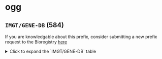 # ogg

## `IMGT/GENE-DB` (584)

If you are knowledgable about this prefix, consider submitting a new prefix
request to the Bioregistry [here](https://github.com/biopragmatics/bioregistry/issues/new?assignees=cthoyt&labels=New%2CPrefix&template=new-prefix.yml&title=%5BResource%5D%3A%20IMGT/GENE-DB)

<details>
<summary>Click to expand the `IMGT/GENE-DB` table</summary>

| curie                       |   usages | nodes                                                           |
|-----------------------------|----------|-----------------------------------------------------------------|
| IMGT/GENE-DB:IGHA1          |        1 | [OGG:3000003493](http://purl.obolibrary.org/obo/OGG_3000003493) |
| IMGT/GENE-DB:IGHE           |        1 | [OGG:3000003497](http://purl.obolibrary.org/obo/OGG_3000003497) |
| IMGT/GENE-DB:IGHG3          |        1 | [OGG:3000003502](http://purl.obolibrary.org/obo/OGG_3000003502) |
| IMGT/GENE-DB:IGHGP          |        1 | [OGG:3000003505](http://purl.obolibrary.org/obo/OGG_3000003505) |
| IMGT/GENE-DB:IGHM           |        1 | [OGG:3000003507](http://purl.obolibrary.org/obo/OGG_3000003507) |
| IMGT/GENE-DB:IGKC           |        1 | [OGG:3000003514](http://purl.obolibrary.org/obo/OGG_3000003514) |
| IMGT/GENE-DB:IGKV3/OR2-268  |        1 | [OGG:3000003523](http://purl.obolibrary.org/obo/OGG_3000003523) |
| IMGT/GENE-DB:IGKV1/OR1-1    |        1 | [OGG:3000003525](http://purl.obolibrary.org/obo/OGG_3000003525) |
| IMGT/GENE-DB:IGKV3/OR22-2   |        1 | [OGG:3000003527](http://purl.obolibrary.org/obo/OGG_3000003527) |
| IMGT/GENE-DB:IGKV2/OR22-3   |        1 | [OGG:3000003529](http://purl.obolibrary.org/obo/OGG_3000003529) |
| IMGT/GENE-DB:IGKV1/OR22-1   |        1 | [OGG:3000003530](http://purl.obolibrary.org/obo/OGG_3000003530) |
| IMGT/GENE-DB:IGKV1/OR-1     |        1 | [OGG:3000003531](http://purl.obolibrary.org/obo/OGG_3000003531) |
| IMGT/GENE-DB:IGKV1/OR-2     |        1 | [OGG:3000003532](http://purl.obolibrary.org/obo/OGG_3000003532) |
| IMGT/GENE-DB:IGKV1/OR-4     |        1 | [OGG:3000003534](http://purl.obolibrary.org/obo/OGG_3000003534) |
| IMGT/GENE-DB:IGLC1          |        1 | [OGG:3000003537](http://purl.obolibrary.org/obo/OGG_3000003537) |
| IMGT/GENE-DB:IGLC2          |        1 | [OGG:3000003538](http://purl.obolibrary.org/obo/OGG_3000003538) |
| IMGT/GENE-DB:IGLC3          |        1 | [OGG:3000003539](http://purl.obolibrary.org/obo/OGG_3000003539) |
| IMGT/GENE-DB:IGLC4          |        1 | [OGG:3000003540](http://purl.obolibrary.org/obo/OGG_3000003540) |
| IMGT/GENE-DB:IGLC5          |        1 | [OGG:3000003541](http://purl.obolibrary.org/obo/OGG_3000003541) |
| IMGT/GENE-DB:IGLC6          |        1 | [OGG:3000003542](http://purl.obolibrary.org/obo/OGG_3000003542) |
| IMGT/GENE-DB:TRAV6          |        1 | [OGG:3000006956](http://purl.obolibrary.org/obo/OGG_3000006956) |
| IMGT/GENE-DB:TRBV29/OR9-2   |        1 | [OGG:3000006958](http://purl.obolibrary.org/obo/OGG_3000006958) |
| IMGT/GENE-DB:TRBV21/OR9-2   |        1 | [OGG:3000006959](http://purl.obolibrary.org/obo/OGG_3000006959) |
| IMGT/GENE-DB:TRBV25/OR9-2   |        1 | [OGG:3000006960](http://purl.obolibrary.org/obo/OGG_3000006960) |
| IMGT/GENE-DB:TRBV24/OR9-2   |        1 | [OGG:3000006961](http://purl.obolibrary.org/obo/OGG_3000006961) |
| IMGT/GENE-DB:TRBV20/OR9-2   |        1 | [OGG:3000006962](http://purl.obolibrary.org/obo/OGG_3000006962) |
| IMGT/GENE-DB:TRGC1          |        1 | [OGG:3000006966](http://purl.obolibrary.org/obo/OGG_3000006966) |
| IMGT/GENE-DB:TRGC2          |        1 | [OGG:3000006967](http://purl.obolibrary.org/obo/OGG_3000006967) |
| IMGT/GENE-DB:TRGJ1          |        1 | [OGG:3000006968](http://purl.obolibrary.org/obo/OGG_3000006968) |
| IMGT/GENE-DB:TRGJ2          |        1 | [OGG:3000006969](http://purl.obolibrary.org/obo/OGG_3000006969) |
| IMGT/GENE-DB:TRGJP          |        1 | [OGG:3000006970](http://purl.obolibrary.org/obo/OGG_3000006970) |
| IMGT/GENE-DB:TRGJP1         |        1 | [OGG:3000006971](http://purl.obolibrary.org/obo/OGG_3000006971) |
| IMGT/GENE-DB:TRGJP2         |        1 | [OGG:3000006972](http://purl.obolibrary.org/obo/OGG_3000006972) |
| IMGT/GENE-DB:TRGV1          |        1 | [OGG:3000006973](http://purl.obolibrary.org/obo/OGG_3000006973) |
| IMGT/GENE-DB:TRGV2          |        1 | [OGG:3000006974](http://purl.obolibrary.org/obo/OGG_3000006974) |
| IMGT/GENE-DB:TRGV3          |        1 | [OGG:3000006976](http://purl.obolibrary.org/obo/OGG_3000006976) |
| IMGT/GENE-DB:TRGV4          |        1 | [OGG:3000006977](http://purl.obolibrary.org/obo/OGG_3000006977) |
| IMGT/GENE-DB:TRGV5          |        1 | [OGG:3000006978](http://purl.obolibrary.org/obo/OGG_3000006978) |
| IMGT/GENE-DB:TRGV5P         |        1 | [OGG:3000006979](http://purl.obolibrary.org/obo/OGG_3000006979) |
| IMGT/GENE-DB:TRGV6          |        1 | [OGG:3000006980](http://purl.obolibrary.org/obo/OGG_3000006980) |
| IMGT/GENE-DB:TRGV7          |        1 | [OGG:3000006981](http://purl.obolibrary.org/obo/OGG_3000006981) |
| IMGT/GENE-DB:TRGV8          |        1 | [OGG:3000006982](http://purl.obolibrary.org/obo/OGG_3000006982) |
| IMGT/GENE-DB:TRGV9          |        1 | [OGG:3000006983](http://purl.obolibrary.org/obo/OGG_3000006983) |
| IMGT/GENE-DB:TRGV10         |        1 | [OGG:3000006984](http://purl.obolibrary.org/obo/OGG_3000006984) |
| IMGT/GENE-DB:TRGV11         |        1 | [OGG:3000006985](http://purl.obolibrary.org/obo/OGG_3000006985) |
| IMGT/GENE-DB:TRGVA          |        1 | [OGG:3000006986](http://purl.obolibrary.org/obo/OGG_3000006986) |
| IMGT/GENE-DB:TRGVB          |        1 | [OGG:3000006987](http://purl.obolibrary.org/obo/OGG_3000006987) |
| IMGT/GENE-DB:VPREB1         |        1 | [OGG:3000007441](http://purl.obolibrary.org/obo/OGG_3000007441) |
| IMGT/GENE-DB:IGKV1-5        |        1 | [OGG:3000028299](http://purl.obolibrary.org/obo/OGG_3000028299) |
| IMGT/GENE-DB:IGHV3/OR16-16  |        1 | [OGG:3000028300](http://purl.obolibrary.org/obo/OGG_3000028300) |
| IMGT/GENE-DB:IGHV3/OR16-15  |        1 | [OGG:3000028301](http://purl.obolibrary.org/obo/OGG_3000028301) |
| IMGT/GENE-DB:IGHV3/OR16-12  |        1 | [OGG:3000028304](http://purl.obolibrary.org/obo/OGG_3000028304) |
| IMGT/GENE-DB:IGHV3/OR16-11  |        1 | [OGG:3000028305](http://purl.obolibrary.org/obo/OGG_3000028305) |
| IMGT/GENE-DB:IGHV3/OR16-10  |        1 | [OGG:3000028306](http://purl.obolibrary.org/obo/OGG_3000028306) |
| IMGT/GENE-DB:IGHV3/OR16-9   |        1 | [OGG:3000028307](http://purl.obolibrary.org/obo/OGG_3000028307) |
| IMGT/GENE-DB:IGHV3/OR16-7   |        1 | [OGG:3000028309](http://purl.obolibrary.org/obo/OGG_3000028309) |
| IMGT/GENE-DB:IGHV1/OR16-4   |        1 | [OGG:3000028312](http://purl.obolibrary.org/obo/OGG_3000028312) |
| IMGT/GENE-DB:IGHV1/OR16-3   |        1 | [OGG:3000028313](http://purl.obolibrary.org/obo/OGG_3000028313) |
| IMGT/GENE-DB:IGHV1/OR16-2   |        1 | [OGG:3000028314](http://purl.obolibrary.org/obo/OGG_3000028314) |
| IMGT/GENE-DB:IGHV1/OR16-1   |        1 | [OGG:3000028315](http://purl.obolibrary.org/obo/OGG_3000028315) |
| IMGT/GENE-DB:IGHV4/OR15-8   |        1 | [OGG:3000028317](http://purl.obolibrary.org/obo/OGG_3000028317) |
| IMGT/GENE-DB:IGHV3/OR15-7   |        1 | [OGG:3000028318](http://purl.obolibrary.org/obo/OGG_3000028318) |
| IMGT/GENE-DB:IGHV1/OR15-6   |        1 | [OGG:3000028320](http://purl.obolibrary.org/obo/OGG_3000028320) |
| IMGT/GENE-DB:IGHD5/OR15-5b  |        1 | [OGG:3000028326](http://purl.obolibrary.org/obo/OGG_3000028326) |
| IMGT/GENE-DB:IGHD5/OR15-5a  |        1 | [OGG:3000028327](http://purl.obolibrary.org/obo/OGG_3000028327) |
| IMGT/GENE-DB:IGHD4/OR15-4b  |        1 | [OGG:3000028328](http://purl.obolibrary.org/obo/OGG_3000028328) |
| IMGT/GENE-DB:IGHD4/OR15-4a  |        1 | [OGG:3000028329](http://purl.obolibrary.org/obo/OGG_3000028329) |
| IMGT/GENE-DB:IGHD3/OR15-3b  |        1 | [OGG:3000028330](http://purl.obolibrary.org/obo/OGG_3000028330) |
| IMGT/GENE-DB:IGHD3/OR15-3a  |        1 | [OGG:3000028331](http://purl.obolibrary.org/obo/OGG_3000028331) |
| IMGT/GENE-DB:IGHD2/OR15-2b  |        1 | [OGG:3000028332](http://purl.obolibrary.org/obo/OGG_3000028332) |
| IMGT/GENE-DB:IGHD2/OR15-2a  |        1 | [OGG:3000028333](http://purl.obolibrary.org/obo/OGG_3000028333) |
| IMGT/GENE-DB:IGHD1/OR15-1b  |        1 | [OGG:3000028334](http://purl.obolibrary.org/obo/OGG_3000028334) |
| IMGT/GENE-DB:IGHD1/OR15-1a  |        1 | [OGG:3000028335](http://purl.obolibrary.org/obo/OGG_3000028335) |
| IMGT/GENE-DB:IGHV(IV)-44-1  |        1 | [OGG:3000028337](http://purl.obolibrary.org/obo/OGG_3000028337) |
| IMGT/GENE-DB:IGHV(III)-82   |        1 | [OGG:3000028338](http://purl.obolibrary.org/obo/OGG_3000028338) |
| IMGT/GENE-DB:IGHV(III)-76-1 |        1 | [OGG:3000028339](http://purl.obolibrary.org/obo/OGG_3000028339) |
| IMGT/GENE-DB:IGHV(III)-67-4 |        1 | [OGG:3000028340](http://purl.obolibrary.org/obo/OGG_3000028340) |
| IMGT/GENE-DB:IGHV(III)-67-3 |        1 | [OGG:3000028341](http://purl.obolibrary.org/obo/OGG_3000028341) |
| IMGT/GENE-DB:IGHV(III)-67-2 |        1 | [OGG:3000028342](http://purl.obolibrary.org/obo/OGG_3000028342) |
| IMGT/GENE-DB:IGHV(III)-51-1 |        1 | [OGG:3000028343](http://purl.obolibrary.org/obo/OGG_3000028343) |
| IMGT/GENE-DB:IGHV(III)-47-1 |        1 | [OGG:3000028344](http://purl.obolibrary.org/obo/OGG_3000028344) |
| IMGT/GENE-DB:IGHV(III)-44   |        1 | [OGG:3000028345](http://purl.obolibrary.org/obo/OGG_3000028345) |
| IMGT/GENE-DB:IGHV(III)-38-1 |        1 | [OGG:3000028346](http://purl.obolibrary.org/obo/OGG_3000028346) |
| IMGT/GENE-DB:IGHV(III)-26-1 |        1 | [OGG:3000028347](http://purl.obolibrary.org/obo/OGG_3000028347) |
| IMGT/GENE-DB:IGHV(III)-25-1 |        1 | [OGG:3000028348](http://purl.obolibrary.org/obo/OGG_3000028348) |
| IMGT/GENE-DB:IGHV(III)-22-2 |        1 | [OGG:3000028349](http://purl.obolibrary.org/obo/OGG_3000028349) |
| IMGT/GENE-DB:IGHV(III)-16-1 |        1 | [OGG:3000028350](http://purl.obolibrary.org/obo/OGG_3000028350) |
| IMGT/GENE-DB:IGHV(III)-13-1 |        1 | [OGG:3000028351](http://purl.obolibrary.org/obo/OGG_3000028351) |
| IMGT/GENE-DB:IGHV(III)-11-1 |        1 | [OGG:3000028352](http://purl.obolibrary.org/obo/OGG_3000028352) |
| IMGT/GENE-DB:IGHV(III)-5-2  |        1 | [OGG:3000028353](http://purl.obolibrary.org/obo/OGG_3000028353) |
| IMGT/GENE-DB:IGHV(III)-5-1  |        1 | [OGG:3000028354](http://purl.obolibrary.org/obo/OGG_3000028354) |
| IMGT/GENE-DB:IGHV(III)-2-1  |        1 | [OGG:3000028355](http://purl.obolibrary.org/obo/OGG_3000028355) |
| IMGT/GENE-DB:IGHV(II)-78-1  |        1 | [OGG:3000028356](http://purl.obolibrary.org/obo/OGG_3000028356) |
| IMGT/GENE-DB:IGHV(II)-74-1  |        1 | [OGG:3000028357](http://purl.obolibrary.org/obo/OGG_3000028357) |
| IMGT/GENE-DB:IGHV(II)-67-1  |        1 | [OGG:3000028358](http://purl.obolibrary.org/obo/OGG_3000028358) |
| IMGT/GENE-DB:IGHV(II)-65-1  |        1 | [OGG:3000028359](http://purl.obolibrary.org/obo/OGG_3000028359) |
| IMGT/GENE-DB:IGHV(II)-62-1  |        1 | [OGG:3000028360](http://purl.obolibrary.org/obo/OGG_3000028360) |
| IMGT/GENE-DB:IGHV(II)-60-1  |        1 | [OGG:3000028361](http://purl.obolibrary.org/obo/OGG_3000028361) |
| IMGT/GENE-DB:IGHV(II)-53-1  |        1 | [OGG:3000028362](http://purl.obolibrary.org/obo/OGG_3000028362) |
| IMGT/GENE-DB:IGHV(II)-51-2  |        1 | [OGG:3000028363](http://purl.obolibrary.org/obo/OGG_3000028363) |
| IMGT/GENE-DB:IGHV(II)-49-1  |        1 | [OGG:3000028364](http://purl.obolibrary.org/obo/OGG_3000028364) |
| IMGT/GENE-DB:IGHV(II)-46-1  |        1 | [OGG:3000028365](http://purl.obolibrary.org/obo/OGG_3000028365) |
| IMGT/GENE-DB:IGHV(II)-44-2  |        1 | [OGG:3000028366](http://purl.obolibrary.org/obo/OGG_3000028366) |
| IMGT/GENE-DB:IGHV(II)-43-1  |        1 | [OGG:3000028367](http://purl.obolibrary.org/obo/OGG_3000028367) |
| IMGT/GENE-DB:IGHV(II)-40-1  |        1 | [OGG:3000028368](http://purl.obolibrary.org/obo/OGG_3000028368) |
| IMGT/GENE-DB:IGHV(II)-33-1  |        1 | [OGG:3000028369](http://purl.obolibrary.org/obo/OGG_3000028369) |
| IMGT/GENE-DB:IGHV(II)-31-1  |        1 | [OGG:3000028370](http://purl.obolibrary.org/obo/OGG_3000028370) |
| IMGT/GENE-DB:IGHV(II)-30-1  |        1 | [OGG:3000028371](http://purl.obolibrary.org/obo/OGG_3000028371) |
| IMGT/GENE-DB:IGHV(II)-28-1  |        1 | [OGG:3000028372](http://purl.obolibrary.org/obo/OGG_3000028372) |
| IMGT/GENE-DB:IGHV(II)-26-2  |        1 | [OGG:3000028373](http://purl.obolibrary.org/obo/OGG_3000028373) |
| IMGT/GENE-DB:IGHV(II)-22-1  |        1 | [OGG:3000028374](http://purl.obolibrary.org/obo/OGG_3000028374) |
| IMGT/GENE-DB:IGHV(II)-20-1  |        1 | [OGG:3000028375](http://purl.obolibrary.org/obo/OGG_3000028375) |
| IMGT/GENE-DB:IGHV(II)-15-1  |        1 | [OGG:3000028376](http://purl.obolibrary.org/obo/OGG_3000028376) |
| IMGT/GENE-DB:IGHV(II)-1-1   |        1 | [OGG:3000028377](http://purl.obolibrary.org/obo/OGG_3000028377) |
| IMGT/GENE-DB:IGHV7-81       |        1 | [OGG:3000028378](http://purl.obolibrary.org/obo/OGG_3000028378) |
| IMGT/GENE-DB:IGHV7-56       |        1 | [OGG:3000028380](http://purl.obolibrary.org/obo/OGG_3000028380) |
| IMGT/GENE-DB:IGHV7-40       |        1 | [OGG:3000028381](http://purl.obolibrary.org/obo/OGG_3000028381) |
| IMGT/GENE-DB:IGHV7-34-1     |        1 | [OGG:3000028382](http://purl.obolibrary.org/obo/OGG_3000028382) |
| IMGT/GENE-DB:IGHV7-27       |        1 | [OGG:3000028383](http://purl.obolibrary.org/obo/OGG_3000028383) |
| IMGT/GENE-DB:IGHV6-1        |        1 | [OGG:3000028385](http://purl.obolibrary.org/obo/OGG_3000028385) |
| IMGT/GENE-DB:IGHV5-a        |        1 | [OGG:3000028386](http://purl.obolibrary.org/obo/OGG_3000028386) |
| IMGT/GENE-DB:IGHV5-78       |        1 | [OGG:3000028387](http://purl.obolibrary.org/obo/OGG_3000028387) |
| IMGT/GENE-DB:IGHV5-51       |        1 | [OGG:3000028388](http://purl.obolibrary.org/obo/OGG_3000028388) |
| IMGT/GENE-DB:IGHV4-b        |        1 | [OGG:3000028389](http://purl.obolibrary.org/obo/OGG_3000028389) |
| IMGT/GENE-DB:IGHV4-80       |        1 | [OGG:3000028390](http://purl.obolibrary.org/obo/OGG_3000028390) |
| IMGT/GENE-DB:IGHV4-61       |        1 | [OGG:3000028391](http://purl.obolibrary.org/obo/OGG_3000028391) |
| IMGT/GENE-DB:IGHV4-59       |        1 | [OGG:3000028392](http://purl.obolibrary.org/obo/OGG_3000028392) |
| IMGT/GENE-DB:IGHV4-55       |        1 | [OGG:3000028393](http://purl.obolibrary.org/obo/OGG_3000028393) |
| IMGT/GENE-DB:IGHV4-39       |        1 | [OGG:3000028394](http://purl.obolibrary.org/obo/OGG_3000028394) |
| IMGT/GENE-DB:IGHV4-34       |        1 | [OGG:3000028395](http://purl.obolibrary.org/obo/OGG_3000028395) |
| IMGT/GENE-DB:IGHV4-31       |        1 | [OGG:3000028396](http://purl.obolibrary.org/obo/OGG_3000028396) |
| IMGT/GENE-DB:IGHV4-30-4     |        1 | [OGG:3000028397](http://purl.obolibrary.org/obo/OGG_3000028397) |
| IMGT/GENE-DB:IGHV4-30-2     |        1 | [OGG:3000028398](http://purl.obolibrary.org/obo/OGG_3000028398) |
| IMGT/GENE-DB:IGHV4-30-1     |        1 | [OGG:3000028399](http://purl.obolibrary.org/obo/OGG_3000028399) |
| IMGT/GENE-DB:IGHV4-28       |        1 | [OGG:3000028400](http://purl.obolibrary.org/obo/OGG_3000028400) |
| IMGT/GENE-DB:IGHV4-4        |        1 | [OGG:3000028401](http://purl.obolibrary.org/obo/OGG_3000028401) |
| IMGT/GENE-DB:IGHV3-h        |        1 | [OGG:3000028402](http://purl.obolibrary.org/obo/OGG_3000028402) |
| IMGT/GENE-DB:IGHV3-d        |        1 | [OGG:3000028404](http://purl.obolibrary.org/obo/OGG_3000028404) |
| IMGT/GENE-DB:IGHV3-79       |        1 | [OGG:3000028405](http://purl.obolibrary.org/obo/OGG_3000028405) |
| IMGT/GENE-DB:IGHV3-76       |        1 | [OGG:3000028406](http://purl.obolibrary.org/obo/OGG_3000028406) |
| IMGT/GENE-DB:IGHV3-75       |        1 | [OGG:3000028407](http://purl.obolibrary.org/obo/OGG_3000028407) |
| IMGT/GENE-DB:IGHV3-74       |        1 | [OGG:3000028408](http://purl.obolibrary.org/obo/OGG_3000028408) |
| IMGT/GENE-DB:IGHV3-73       |        1 | [OGG:3000028409](http://purl.obolibrary.org/obo/OGG_3000028409) |
| IMGT/GENE-DB:IGHV3-72       |        1 | [OGG:3000028410](http://purl.obolibrary.org/obo/OGG_3000028410) |
| IMGT/GENE-DB:IGHV3-71       |        1 | [OGG:3000028411](http://purl.obolibrary.org/obo/OGG_3000028411) |
| IMGT/GENE-DB:IGHV3-66       |        1 | [OGG:3000028412](http://purl.obolibrary.org/obo/OGG_3000028412) |
| IMGT/GENE-DB:IGHV3-65       |        1 | [OGG:3000028413](http://purl.obolibrary.org/obo/OGG_3000028413) |
| IMGT/GENE-DB:IGHV3-64       |        1 | [OGG:3000028414](http://purl.obolibrary.org/obo/OGG_3000028414) |
| IMGT/GENE-DB:IGHV3-63       |        1 | [OGG:3000028415](http://purl.obolibrary.org/obo/OGG_3000028415) |
| IMGT/GENE-DB:IGHV3-62       |        1 | [OGG:3000028416](http://purl.obolibrary.org/obo/OGG_3000028416) |
| IMGT/GENE-DB:IGHV3-60       |        1 | [OGG:3000028417](http://purl.obolibrary.org/obo/OGG_3000028417) |
| IMGT/GENE-DB:IGHV3-57       |        1 | [OGG:3000028418](http://purl.obolibrary.org/obo/OGG_3000028418) |
| IMGT/GENE-DB:IGHV3-54       |        1 | [OGG:3000028419](http://purl.obolibrary.org/obo/OGG_3000028419) |
| IMGT/GENE-DB:IGHV3-53       |        1 | [OGG:3000028420](http://purl.obolibrary.org/obo/OGG_3000028420) |
| IMGT/GENE-DB:IGHV3-52       |        1 | [OGG:3000028421](http://purl.obolibrary.org/obo/OGG_3000028421) |
| IMGT/GENE-DB:IGHV3-50       |        1 | [OGG:3000028422](http://purl.obolibrary.org/obo/OGG_3000028422) |
| IMGT/GENE-DB:IGHV3-49       |        1 | [OGG:3000028423](http://purl.obolibrary.org/obo/OGG_3000028423) |
| IMGT/GENE-DB:IGHV3-48       |        1 | [OGG:3000028424](http://purl.obolibrary.org/obo/OGG_3000028424) |
| IMGT/GENE-DB:IGHV3-47       |        1 | [OGG:3000028425](http://purl.obolibrary.org/obo/OGG_3000028425) |
| IMGT/GENE-DB:IGHV3-43       |        1 | [OGG:3000028426](http://purl.obolibrary.org/obo/OGG_3000028426) |
| IMGT/GENE-DB:IGHV3-42       |        1 | [OGG:3000028427](http://purl.obolibrary.org/obo/OGG_3000028427) |
| IMGT/GENE-DB:IGHV3-41       |        1 | [OGG:3000028428](http://purl.obolibrary.org/obo/OGG_3000028428) |
| IMGT/GENE-DB:IGHV3-38       |        1 | [OGG:3000028429](http://purl.obolibrary.org/obo/OGG_3000028429) |
| IMGT/GENE-DB:IGHV3-37       |        1 | [OGG:3000028430](http://purl.obolibrary.org/obo/OGG_3000028430) |
| IMGT/GENE-DB:IGHV3-36       |        1 | [OGG:3000028431](http://purl.obolibrary.org/obo/OGG_3000028431) |
| IMGT/GENE-DB:IGHV3-35       |        1 | [OGG:3000028432](http://purl.obolibrary.org/obo/OGG_3000028432) |
| IMGT/GENE-DB:IGHV3-33-2     |        1 | [OGG:3000028433](http://purl.obolibrary.org/obo/OGG_3000028433) |
| IMGT/GENE-DB:IGHV3-33       |        1 | [OGG:3000028434](http://purl.obolibrary.org/obo/OGG_3000028434) |
| IMGT/GENE-DB:IGHV3-32       |        1 | [OGG:3000028435](http://purl.obolibrary.org/obo/OGG_3000028435) |
| IMGT/GENE-DB:IGHV3-30-2     |        1 | [OGG:3000028438](http://purl.obolibrary.org/obo/OGG_3000028438) |
| IMGT/GENE-DB:IGHV3-30       |        1 | [OGG:3000028439](http://purl.obolibrary.org/obo/OGG_3000028439) |
| IMGT/GENE-DB:IGHV3-29       |        1 | [OGG:3000028440](http://purl.obolibrary.org/obo/OGG_3000028440) |
| IMGT/GENE-DB:IGHV3-25       |        1 | [OGG:3000028441](http://purl.obolibrary.org/obo/OGG_3000028441) |
| IMGT/GENE-DB:IGHV3-23       |        1 | [OGG:3000028442](http://purl.obolibrary.org/obo/OGG_3000028442) |
| IMGT/GENE-DB:IGHV3-22       |        1 | [OGG:3000028443](http://purl.obolibrary.org/obo/OGG_3000028443) |
| IMGT/GENE-DB:IGHV3-21       |        1 | [OGG:3000028444](http://purl.obolibrary.org/obo/OGG_3000028444) |
| IMGT/GENE-DB:IGHV3-20       |        1 | [OGG:3000028445](http://purl.obolibrary.org/obo/OGG_3000028445) |
| IMGT/GENE-DB:IGHV3-19       |        1 | [OGG:3000028446](http://purl.obolibrary.org/obo/OGG_3000028446) |
| IMGT/GENE-DB:IGHV3-16       |        1 | [OGG:3000028447](http://purl.obolibrary.org/obo/OGG_3000028447) |
| IMGT/GENE-DB:IGHV3-15       |        1 | [OGG:3000028448](http://purl.obolibrary.org/obo/OGG_3000028448) |
| IMGT/GENE-DB:IGHV3-13       |        1 | [OGG:3000028449](http://purl.obolibrary.org/obo/OGG_3000028449) |
| IMGT/GENE-DB:IGHV3-11       |        1 | [OGG:3000028450](http://purl.obolibrary.org/obo/OGG_3000028450) |
| IMGT/GENE-DB:IGHV3-9        |        1 | [OGG:3000028451](http://purl.obolibrary.org/obo/OGG_3000028451) |
| IMGT/GENE-DB:IGHV3-7        |        1 | [OGG:3000028452](http://purl.obolibrary.org/obo/OGG_3000028452) |
| IMGT/GENE-DB:IGHV3-6        |        1 | [OGG:3000028453](http://purl.obolibrary.org/obo/OGG_3000028453) |
| IMGT/GENE-DB:IGHV2-70       |        1 | [OGG:3000028454](http://purl.obolibrary.org/obo/OGG_3000028454) |
| IMGT/GENE-DB:IGHV2-26       |        1 | [OGG:3000028455](http://purl.obolibrary.org/obo/OGG_3000028455) |
| IMGT/GENE-DB:IGHV2-10       |        1 | [OGG:3000028456](http://purl.obolibrary.org/obo/OGG_3000028456) |
| IMGT/GENE-DB:IGHV2-5        |        1 | [OGG:3000028457](http://purl.obolibrary.org/obo/OGG_3000028457) |
| IMGT/GENE-DB:IGHV1-f        |        1 | [OGG:3000028458](http://purl.obolibrary.org/obo/OGG_3000028458) |
| IMGT/GENE-DB:IGHV1-c        |        1 | [OGG:3000028460](http://purl.obolibrary.org/obo/OGG_3000028460) |
| IMGT/GENE-DB:IGHV1-69       |        1 | [OGG:3000028461](http://purl.obolibrary.org/obo/OGG_3000028461) |
| IMGT/GENE-DB:IGHV1-68       |        1 | [OGG:3000028462](http://purl.obolibrary.org/obo/OGG_3000028462) |
| IMGT/GENE-DB:IGHV1-67       |        1 | [OGG:3000028463](http://purl.obolibrary.org/obo/OGG_3000028463) |
| IMGT/GENE-DB:IGHV1-58       |        1 | [OGG:3000028464](http://purl.obolibrary.org/obo/OGG_3000028464) |
| IMGT/GENE-DB:IGHV1-46       |        1 | [OGG:3000028465](http://purl.obolibrary.org/obo/OGG_3000028465) |
| IMGT/GENE-DB:IGHV1-45       |        1 | [OGG:3000028466](http://purl.obolibrary.org/obo/OGG_3000028466) |
| IMGT/GENE-DB:IGHV1-24       |        1 | [OGG:3000028467](http://purl.obolibrary.org/obo/OGG_3000028467) |
| IMGT/GENE-DB:IGHV1-18       |        1 | [OGG:3000028468](http://purl.obolibrary.org/obo/OGG_3000028468) |
| IMGT/GENE-DB:IGHV1-17       |        1 | [OGG:3000028469](http://purl.obolibrary.org/obo/OGG_3000028469) |
| IMGT/GENE-DB:IGHV1-14       |        1 | [OGG:3000028470](http://purl.obolibrary.org/obo/OGG_3000028470) |
| IMGT/GENE-DB:IGHV1-12       |        1 | [OGG:3000028471](http://purl.obolibrary.org/obo/OGG_3000028471) |
| IMGT/GENE-DB:IGHV1-8        |        1 | [OGG:3000028472](http://purl.obolibrary.org/obo/OGG_3000028472) |
| IMGT/GENE-DB:IGHV1-3        |        1 | [OGG:3000028473](http://purl.obolibrary.org/obo/OGG_3000028473) |
| IMGT/GENE-DB:IGHV1-2        |        1 | [OGG:3000028474](http://purl.obolibrary.org/obo/OGG_3000028474) |
| IMGT/GENE-DB:IGHJ6          |        1 | [OGG:3000028475](http://purl.obolibrary.org/obo/OGG_3000028475) |
| IMGT/GENE-DB:IGHJ5          |        1 | [OGG:3000028476](http://purl.obolibrary.org/obo/OGG_3000028476) |
| IMGT/GENE-DB:IGHJ4          |        1 | [OGG:3000028477](http://purl.obolibrary.org/obo/OGG_3000028477) |
| IMGT/GENE-DB:IGHJ3P         |        1 | [OGG:3000028478](http://purl.obolibrary.org/obo/OGG_3000028478) |
| IMGT/GENE-DB:IGHJ3          |        1 | [OGG:3000028479](http://purl.obolibrary.org/obo/OGG_3000028479) |
| IMGT/GENE-DB:IGHJ2P         |        1 | [OGG:3000028480](http://purl.obolibrary.org/obo/OGG_3000028480) |
| IMGT/GENE-DB:IGHJ2          |        1 | [OGG:3000028481](http://purl.obolibrary.org/obo/OGG_3000028481) |
| IMGT/GENE-DB:IGHJ1P         |        1 | [OGG:3000028482](http://purl.obolibrary.org/obo/OGG_3000028482) |
| IMGT/GENE-DB:IGHJ1          |        1 | [OGG:3000028483](http://purl.obolibrary.org/obo/OGG_3000028483) |
| IMGT/GENE-DB:IGHD7-27       |        1 | [OGG:3000028484](http://purl.obolibrary.org/obo/OGG_3000028484) |
| IMGT/GENE-DB:IGHD6-25       |        1 | [OGG:3000028485](http://purl.obolibrary.org/obo/OGG_3000028485) |
| IMGT/GENE-DB:IGHD6-19       |        1 | [OGG:3000028486](http://purl.obolibrary.org/obo/OGG_3000028486) |
| IMGT/GENE-DB:IGHD6-13       |        1 | [OGG:3000028487](http://purl.obolibrary.org/obo/OGG_3000028487) |
| IMGT/GENE-DB:IGHD6-6        |        1 | [OGG:3000028488](http://purl.obolibrary.org/obo/OGG_3000028488) |
| IMGT/GENE-DB:IGHD5-24       |        1 | [OGG:3000028489](http://purl.obolibrary.org/obo/OGG_3000028489) |
| IMGT/GENE-DB:IGHD5-18       |        1 | [OGG:3000028490](http://purl.obolibrary.org/obo/OGG_3000028490) |
| IMGT/GENE-DB:IGHD5-12       |        1 | [OGG:3000028491](http://purl.obolibrary.org/obo/OGG_3000028491) |
| IMGT/GENE-DB:IGHD5-5        |        1 | [OGG:3000028492](http://purl.obolibrary.org/obo/OGG_3000028492) |
| IMGT/GENE-DB:IGHD4-23       |        1 | [OGG:3000028493](http://purl.obolibrary.org/obo/OGG_3000028493) |
| IMGT/GENE-DB:IGHD4-17       |        1 | [OGG:3000028494](http://purl.obolibrary.org/obo/OGG_3000028494) |
| IMGT/GENE-DB:IGHD4-11       |        1 | [OGG:3000028495](http://purl.obolibrary.org/obo/OGG_3000028495) |
| IMGT/GENE-DB:IGHD4-4        |        1 | [OGG:3000028496](http://purl.obolibrary.org/obo/OGG_3000028496) |
| IMGT/GENE-DB:IGHD3-22       |        1 | [OGG:3000028497](http://purl.obolibrary.org/obo/OGG_3000028497) |
| IMGT/GENE-DB:IGHD3-16       |        1 | [OGG:3000028498](http://purl.obolibrary.org/obo/OGG_3000028498) |
| IMGT/GENE-DB:IGHD3-10       |        1 | [OGG:3000028499](http://purl.obolibrary.org/obo/OGG_3000028499) |
| IMGT/GENE-DB:IGHD3-9        |        1 | [OGG:3000028500](http://purl.obolibrary.org/obo/OGG_3000028500) |
| IMGT/GENE-DB:IGHD3-3        |        1 | [OGG:3000028501](http://purl.obolibrary.org/obo/OGG_3000028501) |
| IMGT/GENE-DB:IGHD2-21       |        1 | [OGG:3000028502](http://purl.obolibrary.org/obo/OGG_3000028502) |
| IMGT/GENE-DB:IGHD2-15       |        1 | [OGG:3000028503](http://purl.obolibrary.org/obo/OGG_3000028503) |
| IMGT/GENE-DB:IGHD2-8        |        1 | [OGG:3000028504](http://purl.obolibrary.org/obo/OGG_3000028504) |
| IMGT/GENE-DB:IGHD2-2        |        1 | [OGG:3000028505](http://purl.obolibrary.org/obo/OGG_3000028505) |
| IMGT/GENE-DB:IGHD1-26       |        1 | [OGG:3000028506](http://purl.obolibrary.org/obo/OGG_3000028506) |
| IMGT/GENE-DB:IGHD1-20       |        1 | [OGG:3000028507](http://purl.obolibrary.org/obo/OGG_3000028507) |
| IMGT/GENE-DB:IGHD1-14       |        1 | [OGG:3000028508](http://purl.obolibrary.org/obo/OGG_3000028508) |
| IMGT/GENE-DB:IGHD1-7        |        1 | [OGG:3000028509](http://purl.obolibrary.org/obo/OGG_3000028509) |
| IMGT/GENE-DB:IGHD1-1        |        1 | [OGG:3000028510](http://purl.obolibrary.org/obo/OGG_3000028510) |
| IMGT/GENE-DB:TRDV3          |        1 | [OGG:3000028516](http://purl.obolibrary.org/obo/OGG_3000028516) |
| IMGT/GENE-DB:TRDV2          |        1 | [OGG:3000028517](http://purl.obolibrary.org/obo/OGG_3000028517) |
| IMGT/GENE-DB:TRDV1          |        1 | [OGG:3000028518](http://purl.obolibrary.org/obo/OGG_3000028518) |
| IMGT/GENE-DB:TRDJ1          |        1 | [OGG:3000028522](http://purl.obolibrary.org/obo/OGG_3000028522) |
| IMGT/GENE-DB:TRDD3          |        1 | [OGG:3000028523](http://purl.obolibrary.org/obo/OGG_3000028523) |
| IMGT/GENE-DB:TRDC           |        1 | [OGG:3000028526](http://purl.obolibrary.org/obo/OGG_3000028526) |
| IMGT/GENE-DB:TRBV23/OR9-2   |        1 | [OGG:3000028552](http://purl.obolibrary.org/obo/OGG_3000028552) |
| IMGT/GENE-DB:TRBVB          |        1 | [OGG:3000028555](http://purl.obolibrary.org/obo/OGG_3000028555) |
| IMGT/GENE-DB:TRBVA          |        1 | [OGG:3000028556](http://purl.obolibrary.org/obo/OGG_3000028556) |
| IMGT/GENE-DB:TRBV30         |        1 | [OGG:3000028557](http://purl.obolibrary.org/obo/OGG_3000028557) |
| IMGT/GENE-DB:TRBV29-1       |        1 | [OGG:3000028558](http://purl.obolibrary.org/obo/OGG_3000028558) |
| IMGT/GENE-DB:TRBV28         |        1 | [OGG:3000028559](http://purl.obolibrary.org/obo/OGG_3000028559) |
| IMGT/GENE-DB:TRBV27         |        1 | [OGG:3000028560](http://purl.obolibrary.org/obo/OGG_3000028560) |
| IMGT/GENE-DB:TRBV26         |        1 | [OGG:3000028561](http://purl.obolibrary.org/obo/OGG_3000028561) |
| IMGT/GENE-DB:TRBV25-1       |        1 | [OGG:3000028562](http://purl.obolibrary.org/obo/OGG_3000028562) |
| IMGT/GENE-DB:TRBV24-1       |        1 | [OGG:3000028563](http://purl.obolibrary.org/obo/OGG_3000028563) |
| IMGT/GENE-DB:TRBV23-1       |        1 | [OGG:3000028564](http://purl.obolibrary.org/obo/OGG_3000028564) |
| IMGT/GENE-DB:TRBV22-1       |        1 | [OGG:3000028565](http://purl.obolibrary.org/obo/OGG_3000028565) |
| IMGT/GENE-DB:TRBV21-1       |        1 | [OGG:3000028566](http://purl.obolibrary.org/obo/OGG_3000028566) |
| IMGT/GENE-DB:TRBV20-1       |        1 | [OGG:3000028567](http://purl.obolibrary.org/obo/OGG_3000028567) |
| IMGT/GENE-DB:TRBV19         |        1 | [OGG:3000028568](http://purl.obolibrary.org/obo/OGG_3000028568) |
| IMGT/GENE-DB:TRBV18         |        1 | [OGG:3000028569](http://purl.obolibrary.org/obo/OGG_3000028569) |
| IMGT/GENE-DB:TRBV17         |        1 | [OGG:3000028570](http://purl.obolibrary.org/obo/OGG_3000028570) |
| IMGT/GENE-DB:TRBV16         |        1 | [OGG:3000028571](http://purl.obolibrary.org/obo/OGG_3000028571) |
| IMGT/GENE-DB:TRBV15         |        1 | [OGG:3000028572](http://purl.obolibrary.org/obo/OGG_3000028572) |
| IMGT/GENE-DB:TRBV14         |        1 | [OGG:3000028573](http://purl.obolibrary.org/obo/OGG_3000028573) |
| IMGT/GENE-DB:TRBV13         |        1 | [OGG:3000028574](http://purl.obolibrary.org/obo/OGG_3000028574) |
| IMGT/GENE-DB:TRBV12-5       |        1 | [OGG:3000028575](http://purl.obolibrary.org/obo/OGG_3000028575) |
| IMGT/GENE-DB:TRBV12-4       |        1 | [OGG:3000028576](http://purl.obolibrary.org/obo/OGG_3000028576) |
| IMGT/GENE-DB:TRBV12-3       |        1 | [OGG:3000028577](http://purl.obolibrary.org/obo/OGG_3000028577) |
| IMGT/GENE-DB:TRBV12-2       |        1 | [OGG:3000028578](http://purl.obolibrary.org/obo/OGG_3000028578) |
| IMGT/GENE-DB:TRBV12-1       |        1 | [OGG:3000028579](http://purl.obolibrary.org/obo/OGG_3000028579) |
| IMGT/GENE-DB:TRBV11-3       |        1 | [OGG:3000028580](http://purl.obolibrary.org/obo/OGG_3000028580) |
| IMGT/GENE-DB:TRBV11-2       |        1 | [OGG:3000028581](http://purl.obolibrary.org/obo/OGG_3000028581) |
| IMGT/GENE-DB:TRBV11-1       |        1 | [OGG:3000028582](http://purl.obolibrary.org/obo/OGG_3000028582) |
| IMGT/GENE-DB:TRBV10-3       |        1 | [OGG:3000028583](http://purl.obolibrary.org/obo/OGG_3000028583) |
| IMGT/GENE-DB:TRBV10-2       |        1 | [OGG:3000028584](http://purl.obolibrary.org/obo/OGG_3000028584) |
| IMGT/GENE-DB:TRBV10-1       |        1 | [OGG:3000028585](http://purl.obolibrary.org/obo/OGG_3000028585) |
| IMGT/GENE-DB:TRBV9          |        1 | [OGG:3000028586](http://purl.obolibrary.org/obo/OGG_3000028586) |
| IMGT/GENE-DB:TRBV8-2        |        1 | [OGG:3000028587](http://purl.obolibrary.org/obo/OGG_3000028587) |
| IMGT/GENE-DB:TRBV8-1        |        1 | [OGG:3000028588](http://purl.obolibrary.org/obo/OGG_3000028588) |
| IMGT/GENE-DB:TRBV7-9        |        1 | [OGG:3000028589](http://purl.obolibrary.org/obo/OGG_3000028589) |
| IMGT/GENE-DB:TRBV7-8        |        1 | [OGG:3000028590](http://purl.obolibrary.org/obo/OGG_3000028590) |
| IMGT/GENE-DB:TRBV7-7        |        1 | [OGG:3000028591](http://purl.obolibrary.org/obo/OGG_3000028591) |
| IMGT/GENE-DB:TRBV7-6        |        1 | [OGG:3000028592](http://purl.obolibrary.org/obo/OGG_3000028592) |
| IMGT/GENE-DB:TRBV7-5        |        1 | [OGG:3000028593](http://purl.obolibrary.org/obo/OGG_3000028593) |
| IMGT/GENE-DB:TRBV7-4        |        1 | [OGG:3000028594](http://purl.obolibrary.org/obo/OGG_3000028594) |
| IMGT/GENE-DB:TRBV7-3        |        1 | [OGG:3000028595](http://purl.obolibrary.org/obo/OGG_3000028595) |
| IMGT/GENE-DB:TRBV7-2        |        1 | [OGG:3000028596](http://purl.obolibrary.org/obo/OGG_3000028596) |
| IMGT/GENE-DB:TRBV7-1        |        1 | [OGG:3000028597](http://purl.obolibrary.org/obo/OGG_3000028597) |
| IMGT/GENE-DB:TRBV6-9        |        1 | [OGG:3000028598](http://purl.obolibrary.org/obo/OGG_3000028598) |
| IMGT/GENE-DB:TRBV6-8        |        1 | [OGG:3000028599](http://purl.obolibrary.org/obo/OGG_3000028599) |
| IMGT/GENE-DB:TRBV6-7        |        1 | [OGG:3000028600](http://purl.obolibrary.org/obo/OGG_3000028600) |
| IMGT/GENE-DB:TRBV6-6        |        1 | [OGG:3000028601](http://purl.obolibrary.org/obo/OGG_3000028601) |
| IMGT/GENE-DB:TRBV6-5        |        1 | [OGG:3000028602](http://purl.obolibrary.org/obo/OGG_3000028602) |
| IMGT/GENE-DB:TRBV6-4        |        1 | [OGG:3000028603](http://purl.obolibrary.org/obo/OGG_3000028603) |
| IMGT/GENE-DB:TRBV6-3        |        1 | [OGG:3000028604](http://purl.obolibrary.org/obo/OGG_3000028604) |
| IMGT/GENE-DB:TRBV6-2        |        1 | [OGG:3000028605](http://purl.obolibrary.org/obo/OGG_3000028605) |
| IMGT/GENE-DB:TRBV6-1        |        1 | [OGG:3000028606](http://purl.obolibrary.org/obo/OGG_3000028606) |
| IMGT/GENE-DB:TRBV5-8        |        1 | [OGG:3000028607](http://purl.obolibrary.org/obo/OGG_3000028607) |
| IMGT/GENE-DB:TRBV5-7        |        1 | [OGG:3000028608](http://purl.obolibrary.org/obo/OGG_3000028608) |
| IMGT/GENE-DB:TRBV5-6        |        1 | [OGG:3000028609](http://purl.obolibrary.org/obo/OGG_3000028609) |
| IMGT/GENE-DB:TRBV5-5        |        1 | [OGG:3000028610](http://purl.obolibrary.org/obo/OGG_3000028610) |
| IMGT/GENE-DB:TRBV5-4        |        1 | [OGG:3000028611](http://purl.obolibrary.org/obo/OGG_3000028611) |
| IMGT/GENE-DB:TRBV5-3        |        1 | [OGG:3000028612](http://purl.obolibrary.org/obo/OGG_3000028612) |
| IMGT/GENE-DB:TRBV5-2        |        1 | [OGG:3000028613](http://purl.obolibrary.org/obo/OGG_3000028613) |
| IMGT/GENE-DB:TRBV5-1        |        1 | [OGG:3000028614](http://purl.obolibrary.org/obo/OGG_3000028614) |
| IMGT/GENE-DB:TRBV4-3        |        1 | [OGG:3000028615](http://purl.obolibrary.org/obo/OGG_3000028615) |
| IMGT/GENE-DB:TRBV4-2        |        1 | [OGG:3000028616](http://purl.obolibrary.org/obo/OGG_3000028616) |
| IMGT/GENE-DB:TRBV4-1        |        1 | [OGG:3000028617](http://purl.obolibrary.org/obo/OGG_3000028617) |
| IMGT/GENE-DB:TRBV3-2        |        1 | [OGG:3000028618](http://purl.obolibrary.org/obo/OGG_3000028618) |
| IMGT/GENE-DB:TRBV3-1        |        1 | [OGG:3000028619](http://purl.obolibrary.org/obo/OGG_3000028619) |
| IMGT/GENE-DB:TRBV2          |        1 | [OGG:3000028620](http://purl.obolibrary.org/obo/OGG_3000028620) |
| IMGT/GENE-DB:TRBV1          |        1 | [OGG:3000028621](http://purl.obolibrary.org/obo/OGG_3000028621) |
| IMGT/GENE-DB:TRBJ2-7        |        1 | [OGG:3000028622](http://purl.obolibrary.org/obo/OGG_3000028622) |
| IMGT/GENE-DB:TRBJ2-6        |        1 | [OGG:3000028623](http://purl.obolibrary.org/obo/OGG_3000028623) |
| IMGT/GENE-DB:TRBJ2-5        |        1 | [OGG:3000028624](http://purl.obolibrary.org/obo/OGG_3000028624) |
| IMGT/GENE-DB:TRBJ2-4        |        1 | [OGG:3000028625](http://purl.obolibrary.org/obo/OGG_3000028625) |
| IMGT/GENE-DB:TRBJ2-3        |        1 | [OGG:3000028626](http://purl.obolibrary.org/obo/OGG_3000028626) |
| IMGT/GENE-DB:TRBJ2-2P       |        1 | [OGG:3000028627](http://purl.obolibrary.org/obo/OGG_3000028627) |
| IMGT/GENE-DB:TRBJ2-2        |        1 | [OGG:3000028628](http://purl.obolibrary.org/obo/OGG_3000028628) |
| IMGT/GENE-DB:TRBJ2-1        |        1 | [OGG:3000028629](http://purl.obolibrary.org/obo/OGG_3000028629) |
| IMGT/GENE-DB:TRBJ1-6        |        1 | [OGG:3000028630](http://purl.obolibrary.org/obo/OGG_3000028630) |
| IMGT/GENE-DB:TRBJ1-5        |        1 | [OGG:3000028631](http://purl.obolibrary.org/obo/OGG_3000028631) |
| IMGT/GENE-DB:TRBJ1-4        |        1 | [OGG:3000028632](http://purl.obolibrary.org/obo/OGG_3000028632) |
| IMGT/GENE-DB:TRBJ1-3        |        1 | [OGG:3000028633](http://purl.obolibrary.org/obo/OGG_3000028633) |
| IMGT/GENE-DB:TRBJ1-2        |        1 | [OGG:3000028634](http://purl.obolibrary.org/obo/OGG_3000028634) |
| IMGT/GENE-DB:TRBJ1-1        |        1 | [OGG:3000028635](http://purl.obolibrary.org/obo/OGG_3000028635) |
| IMGT/GENE-DB:TRBD2          |        1 | [OGG:3000028636](http://purl.obolibrary.org/obo/OGG_3000028636) |
| IMGT/GENE-DB:TRBD1          |        1 | [OGG:3000028637](http://purl.obolibrary.org/obo/OGG_3000028637) |
| IMGT/GENE-DB:TRBC2          |        1 | [OGG:3000028638](http://purl.obolibrary.org/obo/OGG_3000028638) |
| IMGT/GENE-DB:TRBC1          |        1 | [OGG:3000028639](http://purl.obolibrary.org/obo/OGG_3000028639) |
| IMGT/GENE-DB:TRAV41         |        1 | [OGG:3000028640](http://purl.obolibrary.org/obo/OGG_3000028640) |
| IMGT/GENE-DB:TRAV40         |        1 | [OGG:3000028641](http://purl.obolibrary.org/obo/OGG_3000028641) |
| IMGT/GENE-DB:TRAV39         |        1 | [OGG:3000028642](http://purl.obolibrary.org/obo/OGG_3000028642) |
| IMGT/GENE-DB:TRAV38-2/DV8   |        1 | [OGG:3000028643](http://purl.obolibrary.org/obo/OGG_3000028643) |
| IMGT/GENE-DB:TRAV38-1       |        1 | [OGG:3000028644](http://purl.obolibrary.org/obo/OGG_3000028644) |
| IMGT/GENE-DB:TRAV37         |        1 | [OGG:3000028645](http://purl.obolibrary.org/obo/OGG_3000028645) |
| IMGT/GENE-DB:TRAV36/DV7     |        1 | [OGG:3000028646](http://purl.obolibrary.org/obo/OGG_3000028646) |
| IMGT/GENE-DB:TRAV35         |        1 | [OGG:3000028647](http://purl.obolibrary.org/obo/OGG_3000028647) |
| IMGT/GENE-DB:TRAV34         |        1 | [OGG:3000028648](http://purl.obolibrary.org/obo/OGG_3000028648) |
| IMGT/GENE-DB:TRAV33         |        1 | [OGG:3000028649](http://purl.obolibrary.org/obo/OGG_3000028649) |
| IMGT/GENE-DB:TRAV32         |        1 | [OGG:3000028650](http://purl.obolibrary.org/obo/OGG_3000028650) |
| IMGT/GENE-DB:TRAV31         |        1 | [OGG:3000028651](http://purl.obolibrary.org/obo/OGG_3000028651) |
| IMGT/GENE-DB:TRAV30         |        1 | [OGG:3000028652](http://purl.obolibrary.org/obo/OGG_3000028652) |
| IMGT/GENE-DB:TRAV29/DV5     |        1 | [OGG:3000028653](http://purl.obolibrary.org/obo/OGG_3000028653) |
| IMGT/GENE-DB:TRAV28         |        1 | [OGG:3000028654](http://purl.obolibrary.org/obo/OGG_3000028654) |
| IMGT/GENE-DB:TRAV27         |        1 | [OGG:3000028655](http://purl.obolibrary.org/obo/OGG_3000028655) |
| IMGT/GENE-DB:TRAV26-2       |        1 | [OGG:3000028656](http://purl.obolibrary.org/obo/OGG_3000028656) |
| IMGT/GENE-DB:TRAV26-1       |        1 | [OGG:3000028657](http://purl.obolibrary.org/obo/OGG_3000028657) |
| IMGT/GENE-DB:TRAV25         |        1 | [OGG:3000028658](http://purl.obolibrary.org/obo/OGG_3000028658) |
| IMGT/GENE-DB:TRAV24         |        1 | [OGG:3000028659](http://purl.obolibrary.org/obo/OGG_3000028659) |
| IMGT/GENE-DB:TRAV23/DV6     |        1 | [OGG:3000028660](http://purl.obolibrary.org/obo/OGG_3000028660) |
| IMGT/GENE-DB:TRAV22         |        1 | [OGG:3000028661](http://purl.obolibrary.org/obo/OGG_3000028661) |
| IMGT/GENE-DB:TRAV21         |        1 | [OGG:3000028662](http://purl.obolibrary.org/obo/OGG_3000028662) |
| IMGT/GENE-DB:TRAV20         |        1 | [OGG:3000028663](http://purl.obolibrary.org/obo/OGG_3000028663) |
| IMGT/GENE-DB:TRAV19         |        1 | [OGG:3000028664](http://purl.obolibrary.org/obo/OGG_3000028664) |
| IMGT/GENE-DB:TRAV18         |        1 | [OGG:3000028665](http://purl.obolibrary.org/obo/OGG_3000028665) |
| IMGT/GENE-DB:TRAV17         |        1 | [OGG:3000028666](http://purl.obolibrary.org/obo/OGG_3000028666) |
| IMGT/GENE-DB:TRAV16         |        1 | [OGG:3000028667](http://purl.obolibrary.org/obo/OGG_3000028667) |
| IMGT/GENE-DB:TRAV15         |        1 | [OGG:3000028668](http://purl.obolibrary.org/obo/OGG_3000028668) |
| IMGT/GENE-DB:TRAV14/DV4     |        1 | [OGG:3000028669](http://purl.obolibrary.org/obo/OGG_3000028669) |
| IMGT/GENE-DB:TRAV13-2       |        1 | [OGG:3000028670](http://purl.obolibrary.org/obo/OGG_3000028670) |
| IMGT/GENE-DB:TRAV13-1       |        1 | [OGG:3000028671](http://purl.obolibrary.org/obo/OGG_3000028671) |
| IMGT/GENE-DB:TRAV12-3       |        1 | [OGG:3000028672](http://purl.obolibrary.org/obo/OGG_3000028672) |
| IMGT/GENE-DB:TRAV12-2       |        1 | [OGG:3000028673](http://purl.obolibrary.org/obo/OGG_3000028673) |
| IMGT/GENE-DB:TRAV12-1       |        1 | [OGG:3000028674](http://purl.obolibrary.org/obo/OGG_3000028674) |
| IMGT/GENE-DB:TRAV11         |        1 | [OGG:3000028675](http://purl.obolibrary.org/obo/OGG_3000028675) |
| IMGT/GENE-DB:TRAV10         |        1 | [OGG:3000028676](http://purl.obolibrary.org/obo/OGG_3000028676) |
| IMGT/GENE-DB:TRAV9-2        |        1 | [OGG:3000028677](http://purl.obolibrary.org/obo/OGG_3000028677) |
| IMGT/GENE-DB:TRAV9-1        |        1 | [OGG:3000028678](http://purl.obolibrary.org/obo/OGG_3000028678) |
| IMGT/GENE-DB:TRAV8-7        |        1 | [OGG:3000028679](http://purl.obolibrary.org/obo/OGG_3000028679) |
| IMGT/GENE-DB:TRAV8-6        |        1 | [OGG:3000028680](http://purl.obolibrary.org/obo/OGG_3000028680) |
| IMGT/GENE-DB:TRAV8-5        |        1 | [OGG:3000028681](http://purl.obolibrary.org/obo/OGG_3000028681) |
| IMGT/GENE-DB:TRAV8-4        |        1 | [OGG:3000028682](http://purl.obolibrary.org/obo/OGG_3000028682) |
| IMGT/GENE-DB:TRAV8-3        |        1 | [OGG:3000028683](http://purl.obolibrary.org/obo/OGG_3000028683) |
| IMGT/GENE-DB:TRAV8-2        |        1 | [OGG:3000028684](http://purl.obolibrary.org/obo/OGG_3000028684) |
| IMGT/GENE-DB:TRAV8-1        |        1 | [OGG:3000028685](http://purl.obolibrary.org/obo/OGG_3000028685) |
| IMGT/GENE-DB:TRAV7          |        1 | [OGG:3000028686](http://purl.obolibrary.org/obo/OGG_3000028686) |
| IMGT/GENE-DB:TRAV5          |        1 | [OGG:3000028688](http://purl.obolibrary.org/obo/OGG_3000028688) |
| IMGT/GENE-DB:TRAV4          |        1 | [OGG:3000028689](http://purl.obolibrary.org/obo/OGG_3000028689) |
| IMGT/GENE-DB:TRAV3          |        1 | [OGG:3000028690](http://purl.obolibrary.org/obo/OGG_3000028690) |
| IMGT/GENE-DB:TRAV2          |        1 | [OGG:3000028691](http://purl.obolibrary.org/obo/OGG_3000028691) |
| IMGT/GENE-DB:TRAV1-2        |        1 | [OGG:3000028692](http://purl.obolibrary.org/obo/OGG_3000028692) |
| IMGT/GENE-DB:TRAV1-1        |        1 | [OGG:3000028693](http://purl.obolibrary.org/obo/OGG_3000028693) |
| IMGT/GENE-DB:TRAC           |        1 | [OGG:3000028755](http://purl.obolibrary.org/obo/OGG_3000028755) |
| IMGT/GENE-DB:IGLV8/OR8-1    |        1 | [OGG:3000028756](http://purl.obolibrary.org/obo/OGG_3000028756) |
| IMGT/GENE-DB:IGLV(V)-66     |        1 | [OGG:3000028757](http://purl.obolibrary.org/obo/OGG_3000028757) |
| IMGT/GENE-DB:IGLV(V)-58     |        1 | [OGG:3000028758](http://purl.obolibrary.org/obo/OGG_3000028758) |
| IMGT/GENE-DB:IGLV(IV)-65    |        1 | [OGG:3000028759](http://purl.obolibrary.org/obo/OGG_3000028759) |
| IMGT/GENE-DB:IGLV(IV)-64    |        1 | [OGG:3000028760](http://purl.obolibrary.org/obo/OGG_3000028760) |
| IMGT/GENE-DB:IGLV(IV)-59    |        1 | [OGG:3000028761](http://purl.obolibrary.org/obo/OGG_3000028761) |
| IMGT/GENE-DB:IGLV(IV)-53    |        1 | [OGG:3000028762](http://purl.obolibrary.org/obo/OGG_3000028762) |
| IMGT/GENE-DB:IGLV(I)-70     |        1 | [OGG:3000028763](http://purl.obolibrary.org/obo/OGG_3000028763) |
| IMGT/GENE-DB:IGLV(I)-68     |        1 | [OGG:3000028764](http://purl.obolibrary.org/obo/OGG_3000028764) |
| IMGT/GENE-DB:IGLV(I)-63     |        1 | [OGG:3000028765](http://purl.obolibrary.org/obo/OGG_3000028765) |
| IMGT/GENE-DB:IGLV(I)-56     |        1 | [OGG:3000028766](http://purl.obolibrary.org/obo/OGG_3000028766) |
| IMGT/GENE-DB:IGLV(I)-42     |        1 | [OGG:3000028767](http://purl.obolibrary.org/obo/OGG_3000028767) |
| IMGT/GENE-DB:IGLV(I)-38     |        1 | [OGG:3000028768](http://purl.obolibrary.org/obo/OGG_3000028768) |
| IMGT/GENE-DB:IGLV(I)-20     |        1 | [OGG:3000028769](http://purl.obolibrary.org/obo/OGG_3000028769) |
| IMGT/GENE-DB:IGLV11-55      |        1 | [OGG:3000028770](http://purl.obolibrary.org/obo/OGG_3000028770) |
| IMGT/GENE-DB:IGLV10-67      |        1 | [OGG:3000028771](http://purl.obolibrary.org/obo/OGG_3000028771) |
| IMGT/GENE-DB:IGLV10-54      |        1 | [OGG:3000028772](http://purl.obolibrary.org/obo/OGG_3000028772) |
| IMGT/GENE-DB:IGLV9-49       |        1 | [OGG:3000028773](http://purl.obolibrary.org/obo/OGG_3000028773) |
| IMGT/GENE-DB:IGLV8-61       |        1 | [OGG:3000028774](http://purl.obolibrary.org/obo/OGG_3000028774) |
| IMGT/GENE-DB:IGLV7-46       |        1 | [OGG:3000028775](http://purl.obolibrary.org/obo/OGG_3000028775) |
| IMGT/GENE-DB:IGLV7-43       |        1 | [OGG:3000028776](http://purl.obolibrary.org/obo/OGG_3000028776) |
| IMGT/GENE-DB:IGLV7-35       |        1 | [OGG:3000028777](http://purl.obolibrary.org/obo/OGG_3000028777) |
| IMGT/GENE-DB:IGLV6-57       |        1 | [OGG:3000028778](http://purl.obolibrary.org/obo/OGG_3000028778) |
| IMGT/GENE-DB:IGLV5-52       |        1 | [OGG:3000028779](http://purl.obolibrary.org/obo/OGG_3000028779) |
| IMGT/GENE-DB:IGLV5-48       |        1 | [OGG:3000028780](http://purl.obolibrary.org/obo/OGG_3000028780) |
| IMGT/GENE-DB:IGLV5-45       |        1 | [OGG:3000028781](http://purl.obolibrary.org/obo/OGG_3000028781) |
| IMGT/GENE-DB:IGLV5-39       |        1 | [OGG:3000028782](http://purl.obolibrary.org/obo/OGG_3000028782) |
| IMGT/GENE-DB:IGLV5-37       |        1 | [OGG:3000028783](http://purl.obolibrary.org/obo/OGG_3000028783) |
| IMGT/GENE-DB:IGLV4-69       |        1 | [OGG:3000028784](http://purl.obolibrary.org/obo/OGG_3000028784) |
| IMGT/GENE-DB:IGLV4-60       |        1 | [OGG:3000028785](http://purl.obolibrary.org/obo/OGG_3000028785) |
| IMGT/GENE-DB:IGLV4-3        |        1 | [OGG:3000028786](http://purl.obolibrary.org/obo/OGG_3000028786) |
| IMGT/GENE-DB:IGLV3-32       |        1 | [OGG:3000028787](http://purl.obolibrary.org/obo/OGG_3000028787) |
| IMGT/GENE-DB:IGLV3-31       |        1 | [OGG:3000028788](http://purl.obolibrary.org/obo/OGG_3000028788) |
| IMGT/GENE-DB:IGLV3-30       |        1 | [OGG:3000028789](http://purl.obolibrary.org/obo/OGG_3000028789) |
| IMGT/GENE-DB:IGLV3-29       |        1 | [OGG:3000028790](http://purl.obolibrary.org/obo/OGG_3000028790) |
| IMGT/GENE-DB:IGLV3-27       |        1 | [OGG:3000028791](http://purl.obolibrary.org/obo/OGG_3000028791) |
| IMGT/GENE-DB:IGLV3-26       |        1 | [OGG:3000028792](http://purl.obolibrary.org/obo/OGG_3000028792) |
| IMGT/GENE-DB:IGLV3-25       |        1 | [OGG:3000028793](http://purl.obolibrary.org/obo/OGG_3000028793) |
| IMGT/GENE-DB:IGLV3-24       |        1 | [OGG:3000028794](http://purl.obolibrary.org/obo/OGG_3000028794) |
| IMGT/GENE-DB:IGLV3-22       |        1 | [OGG:3000028795](http://purl.obolibrary.org/obo/OGG_3000028795) |
| IMGT/GENE-DB:IGLV3-21       |        1 | [OGG:3000028796](http://purl.obolibrary.org/obo/OGG_3000028796) |
| IMGT/GENE-DB:IGLV3-19       |        1 | [OGG:3000028797](http://purl.obolibrary.org/obo/OGG_3000028797) |
| IMGT/GENE-DB:IGLV3-17       |        1 | [OGG:3000028798](http://purl.obolibrary.org/obo/OGG_3000028798) |
| IMGT/GENE-DB:IGLV3-16       |        1 | [OGG:3000028799](http://purl.obolibrary.org/obo/OGG_3000028799) |
| IMGT/GENE-DB:IGLV3-15       |        1 | [OGG:3000028800](http://purl.obolibrary.org/obo/OGG_3000028800) |
| IMGT/GENE-DB:IGLV3-13       |        1 | [OGG:3000028801](http://purl.obolibrary.org/obo/OGG_3000028801) |
| IMGT/GENE-DB:IGLV3-12       |        1 | [OGG:3000028802](http://purl.obolibrary.org/obo/OGG_3000028802) |
| IMGT/GENE-DB:IGLV3-10       |        1 | [OGG:3000028803](http://purl.obolibrary.org/obo/OGG_3000028803) |
| IMGT/GENE-DB:IGLV3-9        |        1 | [OGG:3000028804](http://purl.obolibrary.org/obo/OGG_3000028804) |
| IMGT/GENE-DB:IGLV3-7        |        1 | [OGG:3000028805](http://purl.obolibrary.org/obo/OGG_3000028805) |
| IMGT/GENE-DB:IGLV3-6        |        1 | [OGG:3000028806](http://purl.obolibrary.org/obo/OGG_3000028806) |
| IMGT/GENE-DB:IGLV3-4        |        1 | [OGG:3000028807](http://purl.obolibrary.org/obo/OGG_3000028807) |
| IMGT/GENE-DB:IGLV3-2        |        1 | [OGG:3000028808](http://purl.obolibrary.org/obo/OGG_3000028808) |
| IMGT/GENE-DB:IGLV3-1        |        1 | [OGG:3000028809](http://purl.obolibrary.org/obo/OGG_3000028809) |
| IMGT/GENE-DB:IGLV2-34       |        1 | [OGG:3000028810](http://purl.obolibrary.org/obo/OGG_3000028810) |
| IMGT/GENE-DB:IGLV2-33       |        1 | [OGG:3000028811](http://purl.obolibrary.org/obo/OGG_3000028811) |
| IMGT/GENE-DB:IGLV2-28       |        1 | [OGG:3000028812](http://purl.obolibrary.org/obo/OGG_3000028812) |
| IMGT/GENE-DB:IGLV2-23       |        1 | [OGG:3000028813](http://purl.obolibrary.org/obo/OGG_3000028813) |
| IMGT/GENE-DB:IGLV2-18       |        1 | [OGG:3000028814](http://purl.obolibrary.org/obo/OGG_3000028814) |
| IMGT/GENE-DB:IGLV2-14       |        1 | [OGG:3000028815](http://purl.obolibrary.org/obo/OGG_3000028815) |
| IMGT/GENE-DB:IGLV2-11       |        1 | [OGG:3000028816](http://purl.obolibrary.org/obo/OGG_3000028816) |
| IMGT/GENE-DB:IGLV2-8        |        1 | [OGG:3000028817](http://purl.obolibrary.org/obo/OGG_3000028817) |
| IMGT/GENE-DB:IGLV2-5        |        1 | [OGG:3000028818](http://purl.obolibrary.org/obo/OGG_3000028818) |
| IMGT/GENE-DB:IGLV1-62       |        1 | [OGG:3000028819](http://purl.obolibrary.org/obo/OGG_3000028819) |
| IMGT/GENE-DB:IGLV1-51       |        1 | [OGG:3000028820](http://purl.obolibrary.org/obo/OGG_3000028820) |
| IMGT/GENE-DB:IGLV1-50       |        1 | [OGG:3000028821](http://purl.obolibrary.org/obo/OGG_3000028821) |
| IMGT/GENE-DB:IGLV1-47       |        1 | [OGG:3000028822](http://purl.obolibrary.org/obo/OGG_3000028822) |
| IMGT/GENE-DB:IGLV1-44       |        1 | [OGG:3000028823](http://purl.obolibrary.org/obo/OGG_3000028823) |
| IMGT/GENE-DB:IGLV1-41       |        1 | [OGG:3000028824](http://purl.obolibrary.org/obo/OGG_3000028824) |
| IMGT/GENE-DB:IGLV1-40       |        1 | [OGG:3000028825](http://purl.obolibrary.org/obo/OGG_3000028825) |
| IMGT/GENE-DB:IGLV1-36       |        1 | [OGG:3000028826](http://purl.obolibrary.org/obo/OGG_3000028826) |
| IMGT/GENE-DB:IGLJ7          |        1 | [OGG:3000028827](http://purl.obolibrary.org/obo/OGG_3000028827) |
| IMGT/GENE-DB:IGLJ3          |        1 | [OGG:3000028831](http://purl.obolibrary.org/obo/OGG_3000028831) |
| IMGT/GENE-DB:IGLJ2          |        1 | [OGG:3000028832](http://purl.obolibrary.org/obo/OGG_3000028832) |
| IMGT/GENE-DB:IGLJ1          |        1 | [OGG:3000028833](http://purl.obolibrary.org/obo/OGG_3000028833) |
| IMGT/GENE-DB:IGLC7          |        1 | [OGG:3000028834](http://purl.obolibrary.org/obo/OGG_3000028834) |
| IMGT/GENE-DB:IGKV2/OR22-4   |        1 | [OGG:3000028847](http://purl.obolibrary.org/obo/OGG_3000028847) |
| IMGT/GENE-DB:IGKV1/OR22-5   |        1 | [OGG:3000028850](http://purl.obolibrary.org/obo/OGG_3000028850) |
| IMGT/GENE-DB:IGKV3/OR2-5    |        1 | [OGG:3000028854](http://purl.obolibrary.org/obo/OGG_3000028854) |
| IMGT/GENE-DB:IGKV2/OR2-10   |        1 | [OGG:3000028855](http://purl.obolibrary.org/obo/OGG_3000028855) |
| IMGT/GENE-DB:IGKV2/OR2-4    |        1 | [OGG:3000028858](http://purl.obolibrary.org/obo/OGG_3000028858) |
| IMGT/GENE-DB:IGKV2/OR2-2    |        1 | [OGG:3000028859](http://purl.obolibrary.org/obo/OGG_3000028859) |
| IMGT/GENE-DB:IGKV2/OR2-1    |        1 | [OGG:3000028861](http://purl.obolibrary.org/obo/OGG_3000028861) |
| IMGT/GENE-DB:IGKV1/OR2-108  |        1 | [OGG:3000028862](http://purl.obolibrary.org/obo/OGG_3000028862) |
| IMGT/GENE-DB:IGKV1/OR2-11   |        1 | [OGG:3000028863](http://purl.obolibrary.org/obo/OGG_3000028863) |
| IMGT/GENE-DB:IGKV1/OR2-9    |        1 | [OGG:3000028864](http://purl.obolibrary.org/obo/OGG_3000028864) |
| IMGT/GENE-DB:IGKV1/OR2-6    |        1 | [OGG:3000028865](http://purl.obolibrary.org/obo/OGG_3000028865) |
| IMGT/GENE-DB:IGKV1/OR2-3    |        1 | [OGG:3000028866](http://purl.obolibrary.org/obo/OGG_3000028866) |
| IMGT/GENE-DB:IGKV1/OR2-0    |        1 | [OGG:3000028867](http://purl.obolibrary.org/obo/OGG_3000028867) |
| IMGT/GENE-DB:IGKV6D-41      |        1 | [OGG:3000028869](http://purl.obolibrary.org/obo/OGG_3000028869) |
| IMGT/GENE-DB:IGKV6D-21      |        1 | [OGG:3000028870](http://purl.obolibrary.org/obo/OGG_3000028870) |
| IMGT/GENE-DB:IGKV3D-34      |        1 | [OGG:3000028871](http://purl.obolibrary.org/obo/OGG_3000028871) |
| IMGT/GENE-DB:IGKV3D-31      |        1 | [OGG:3000028872](http://purl.obolibrary.org/obo/OGG_3000028872) |
| IMGT/GENE-DB:IGKV3D-25      |        1 | [OGG:3000028873](http://purl.obolibrary.org/obo/OGG_3000028873) |
| IMGT/GENE-DB:IGKV3D-20      |        1 | [OGG:3000028874](http://purl.obolibrary.org/obo/OGG_3000028874) |
| IMGT/GENE-DB:IGKV3D-15      |        1 | [OGG:3000028875](http://purl.obolibrary.org/obo/OGG_3000028875) |
| IMGT/GENE-DB:IGKV3D-11      |        1 | [OGG:3000028876](http://purl.obolibrary.org/obo/OGG_3000028876) |
| IMGT/GENE-DB:IGKV3D-7       |        1 | [OGG:3000028877](http://purl.obolibrary.org/obo/OGG_3000028877) |
| IMGT/GENE-DB:IGKV2D-40      |        1 | [OGG:3000028878](http://purl.obolibrary.org/obo/OGG_3000028878) |
| IMGT/GENE-DB:IGKV2D-38      |        1 | [OGG:3000028879](http://purl.obolibrary.org/obo/OGG_3000028879) |
| IMGT/GENE-DB:IGKV2D-36      |        1 | [OGG:3000028880](http://purl.obolibrary.org/obo/OGG_3000028880) |
| IMGT/GENE-DB:IGKV2D-30      |        1 | [OGG:3000028881](http://purl.obolibrary.org/obo/OGG_3000028881) |
| IMGT/GENE-DB:IGKV2D-29      |        1 | [OGG:3000028882](http://purl.obolibrary.org/obo/OGG_3000028882) |
| IMGT/GENE-DB:IGKV2D-28      |        1 | [OGG:3000028883](http://purl.obolibrary.org/obo/OGG_3000028883) |
| IMGT/GENE-DB:IGKV2D-26      |        1 | [OGG:3000028884](http://purl.obolibrary.org/obo/OGG_3000028884) |
| IMGT/GENE-DB:IGKV2D-24      |        1 | [OGG:3000028885](http://purl.obolibrary.org/obo/OGG_3000028885) |
| IMGT/GENE-DB:IGKV2D-23      |        1 | [OGG:3000028886](http://purl.obolibrary.org/obo/OGG_3000028886) |
| IMGT/GENE-DB:IGKV2D-19      |        1 | [OGG:3000028887](http://purl.obolibrary.org/obo/OGG_3000028887) |
| IMGT/GENE-DB:IGKV2D-18      |        1 | [OGG:3000028888](http://purl.obolibrary.org/obo/OGG_3000028888) |
| IMGT/GENE-DB:IGKV2D-14      |        1 | [OGG:3000028889](http://purl.obolibrary.org/obo/OGG_3000028889) |
| IMGT/GENE-DB:IGKV2D-10      |        1 | [OGG:3000028890](http://purl.obolibrary.org/obo/OGG_3000028890) |
| IMGT/GENE-DB:IGKV1D-43      |        1 | [OGG:3000028891](http://purl.obolibrary.org/obo/OGG_3000028891) |
| IMGT/GENE-DB:IGKV1D-42      |        1 | [OGG:3000028892](http://purl.obolibrary.org/obo/OGG_3000028892) |
| IMGT/GENE-DB:IGKV1D-39      |        1 | [OGG:3000028893](http://purl.obolibrary.org/obo/OGG_3000028893) |
| IMGT/GENE-DB:IGKV1D-37      |        1 | [OGG:3000028894](http://purl.obolibrary.org/obo/OGG_3000028894) |
| IMGT/GENE-DB:IGKV1D-35      |        1 | [OGG:3000028895](http://purl.obolibrary.org/obo/OGG_3000028895) |
| IMGT/GENE-DB:IGKV1D-33      |        1 | [OGG:3000028896](http://purl.obolibrary.org/obo/OGG_3000028896) |
| IMGT/GENE-DB:IGKV1D-32      |        1 | [OGG:3000028897](http://purl.obolibrary.org/obo/OGG_3000028897) |
| IMGT/GENE-DB:IGKV1D-27      |        1 | [OGG:3000028898](http://purl.obolibrary.org/obo/OGG_3000028898) |
| IMGT/GENE-DB:IGKV1D-22      |        1 | [OGG:3000028899](http://purl.obolibrary.org/obo/OGG_3000028899) |
| IMGT/GENE-DB:IGKV1D-17      |        1 | [OGG:3000028900](http://purl.obolibrary.org/obo/OGG_3000028900) |
| IMGT/GENE-DB:IGKV1D-16      |        1 | [OGG:3000028901](http://purl.obolibrary.org/obo/OGG_3000028901) |
| IMGT/GENE-DB:IGKV1D-13      |        1 | [OGG:3000028902](http://purl.obolibrary.org/obo/OGG_3000028902) |
| IMGT/GENE-DB:IGKV1D-12      |        1 | [OGG:3000028903](http://purl.obolibrary.org/obo/OGG_3000028903) |
| IMGT/GENE-DB:IGKV1D-8       |        1 | [OGG:3000028904](http://purl.obolibrary.org/obo/OGG_3000028904) |
| IMGT/GENE-DB:IGKV7-3        |        1 | [OGG:3000028905](http://purl.obolibrary.org/obo/OGG_3000028905) |
| IMGT/GENE-DB:IGKV6-21       |        1 | [OGG:3000028906](http://purl.obolibrary.org/obo/OGG_3000028906) |
| IMGT/GENE-DB:IGKV5-2        |        1 | [OGG:3000028907](http://purl.obolibrary.org/obo/OGG_3000028907) |
| IMGT/GENE-DB:IGKV4-1        |        1 | [OGG:3000028908](http://purl.obolibrary.org/obo/OGG_3000028908) |
| IMGT/GENE-DB:IGKV3-34       |        1 | [OGG:3000028909](http://purl.obolibrary.org/obo/OGG_3000028909) |
| IMGT/GENE-DB:IGKV3-31       |        1 | [OGG:3000028910](http://purl.obolibrary.org/obo/OGG_3000028910) |
| IMGT/GENE-DB:IGKV3-25       |        1 | [OGG:3000028911](http://purl.obolibrary.org/obo/OGG_3000028911) |
| IMGT/GENE-DB:IGKV3-20       |        1 | [OGG:3000028912](http://purl.obolibrary.org/obo/OGG_3000028912) |
| IMGT/GENE-DB:IGKV3-15       |        1 | [OGG:3000028913](http://purl.obolibrary.org/obo/OGG_3000028913) |
| IMGT/GENE-DB:IGKV3-11       |        1 | [OGG:3000028914](http://purl.obolibrary.org/obo/OGG_3000028914) |
| IMGT/GENE-DB:IGKV3-7        |        1 | [OGG:3000028915](http://purl.obolibrary.org/obo/OGG_3000028915) |
| IMGT/GENE-DB:IGKV2-40       |        1 | [OGG:3000028916](http://purl.obolibrary.org/obo/OGG_3000028916) |
| IMGT/GENE-DB:IGKV2-38       |        1 | [OGG:3000028917](http://purl.obolibrary.org/obo/OGG_3000028917) |
| IMGT/GENE-DB:IGKV2-36       |        1 | [OGG:3000028918](http://purl.obolibrary.org/obo/OGG_3000028918) |
| IMGT/GENE-DB:IGKV2-30       |        1 | [OGG:3000028919](http://purl.obolibrary.org/obo/OGG_3000028919) |
| IMGT/GENE-DB:IGKV2-29       |        1 | [OGG:3000028920](http://purl.obolibrary.org/obo/OGG_3000028920) |
| IMGT/GENE-DB:IGKV2-28       |        1 | [OGG:3000028921](http://purl.obolibrary.org/obo/OGG_3000028921) |
| IMGT/GENE-DB:IGKV2-26       |        1 | [OGG:3000028922](http://purl.obolibrary.org/obo/OGG_3000028922) |
| IMGT/GENE-DB:IGKV2-24       |        1 | [OGG:3000028923](http://purl.obolibrary.org/obo/OGG_3000028923) |
| IMGT/GENE-DB:IGKV2-23       |        1 | [OGG:3000028924](http://purl.obolibrary.org/obo/OGG_3000028924) |
| IMGT/GENE-DB:IGKV2-19       |        1 | [OGG:3000028925](http://purl.obolibrary.org/obo/OGG_3000028925) |
| IMGT/GENE-DB:IGKV2-18       |        1 | [OGG:3000028926](http://purl.obolibrary.org/obo/OGG_3000028926) |
| IMGT/GENE-DB:IGKV2-14       |        1 | [OGG:3000028927](http://purl.obolibrary.org/obo/OGG_3000028927) |
| IMGT/GENE-DB:IGKV2-10       |        1 | [OGG:3000028928](http://purl.obolibrary.org/obo/OGG_3000028928) |
| IMGT/GENE-DB:IGKV2-4        |        1 | [OGG:3000028929](http://purl.obolibrary.org/obo/OGG_3000028929) |
| IMGT/GENE-DB:IGKV1-39       |        1 | [OGG:3000028930](http://purl.obolibrary.org/obo/OGG_3000028930) |
| IMGT/GENE-DB:IGKV1-37       |        1 | [OGG:3000028931](http://purl.obolibrary.org/obo/OGG_3000028931) |
| IMGT/GENE-DB:IGKV1-35       |        1 | [OGG:3000028932](http://purl.obolibrary.org/obo/OGG_3000028932) |
| IMGT/GENE-DB:IGKV1-33       |        1 | [OGG:3000028933](http://purl.obolibrary.org/obo/OGG_3000028933) |
| IMGT/GENE-DB:IGKV1-32       |        1 | [OGG:3000028934](http://purl.obolibrary.org/obo/OGG_3000028934) |
| IMGT/GENE-DB:IGKV1-27       |        1 | [OGG:3000028935](http://purl.obolibrary.org/obo/OGG_3000028935) |
| IMGT/GENE-DB:IGKV1-22       |        1 | [OGG:3000028936](http://purl.obolibrary.org/obo/OGG_3000028936) |
| IMGT/GENE-DB:IGKV1-17       |        1 | [OGG:3000028937](http://purl.obolibrary.org/obo/OGG_3000028937) |
| IMGT/GENE-DB:IGKV1-16       |        1 | [OGG:3000028938](http://purl.obolibrary.org/obo/OGG_3000028938) |
| IMGT/GENE-DB:IGKV1-13       |        1 | [OGG:3000028939](http://purl.obolibrary.org/obo/OGG_3000028939) |
| IMGT/GENE-DB:IGKV1-12       |        1 | [OGG:3000028940](http://purl.obolibrary.org/obo/OGG_3000028940) |
| IMGT/GENE-DB:IGKV1-9        |        1 | [OGG:3000028941](http://purl.obolibrary.org/obo/OGG_3000028941) |
| IMGT/GENE-DB:IGKV1-8        |        1 | [OGG:3000028942](http://purl.obolibrary.org/obo/OGG_3000028942) |
| IMGT/GENE-DB:IGKV1-6        |        1 | [OGG:3000028943](http://purl.obolibrary.org/obo/OGG_3000028943) |
| IMGT/GENE-DB:IGKJ5          |        1 | [OGG:3000028946](http://purl.obolibrary.org/obo/OGG_3000028946) |
| IMGT/GENE-DB:IGKJ4          |        1 | [OGG:3000028947](http://purl.obolibrary.org/obo/OGG_3000028947) |
| IMGT/GENE-DB:IGKJ3          |        1 | [OGG:3000028948](http://purl.obolibrary.org/obo/OGG_3000028948) |
| IMGT/GENE-DB:IGKJ2          |        1 | [OGG:3000028949](http://purl.obolibrary.org/obo/OGG_3000028949) |
| IMGT/GENE-DB:IGKJ1          |        1 | [OGG:3000028950](http://purl.obolibrary.org/obo/OGG_3000028950) |
| IMGT/GENE-DB:IGHV7-4-1      |        1 | [OGG:3000057289](http://purl.obolibrary.org/obo/OGG_3000057289) |
| IMGT/GENE-DB:IGHV3-30-3     |        1 | [OGG:3000057290](http://purl.obolibrary.org/obo/OGG_3000057290) |
| IMGT/GENE-DB:IGLC/OR22-2    |        1 | [OGG:3000084086](http://purl.obolibrary.org/obo/OGG_3000084086) |
| IMGT/GENE-DB:IGLV(VII)-41-1 |        1 | [OGG:3000084089](http://purl.obolibrary.org/obo/OGG_3000084089) |
| IMGT/GENE-DB:IGLV(VI)-25-1  |        1 | [OGG:3000084090](http://purl.obolibrary.org/obo/OGG_3000084090) |
| IMGT/GENE-DB:IGLV(VI)-22-1  |        1 | [OGG:3000084091](http://purl.obolibrary.org/obo/OGG_3000084091) |
| IMGT/GENE-DB:IGLC/OR22-1    |        1 | [OGG:3000084096](http://purl.obolibrary.org/obo/OGG_3000084096) |
| IMGT/GENE-DB:IGHV3-30-5     |        1 | [OGG:3000089770](http://purl.obolibrary.org/obo/OGG_3000089770) |
| IMGT/GENE-DB:IGLJ-C/OR18    |        1 | [OGG:3000204777](http://purl.obolibrary.org/obo/OGG_3000204777) |
| IMGT/GENE-DB:TRBV22/OR9-2   |        1 | [OGG:3000246283](http://purl.obolibrary.org/obo/OGG_3000246283) |
| IMGT/GENE-DB:TRBV26/OR9-2   |        1 | [OGG:3000246285](http://purl.obolibrary.org/obo/OGG_3000246285) |
| IMGT/GENE-DB:TRBVA/OR9-2    |        1 | [OGG:3000246286](http://purl.obolibrary.org/obo/OGG_3000246286) |
| IMGT/GENE-DB:IGHV1/OR15-1   |        1 | [OGG:3000388077](http://purl.obolibrary.org/obo/OGG_3000388077) |
| IMGT/GENE-DB:IGHV3/OR16-8   |        1 | [OGG:3000388255](http://purl.obolibrary.org/obo/OGG_3000388255) |
| IMGT/GENE-DB:IGHV1/OR15-9   |        1 | [OGG:3000390531](http://purl.obolibrary.org/obo/OGG_3000390531) |
| IMGT/GENE-DB:IGKV1/ORY-1    |        1 | [OGG:3000439957](http://purl.obolibrary.org/obo/OGG_3000439957) |
| IMGT/GENE-DB:IGKV1/OR-3     |        1 | [OGG:3000644731](http://purl.obolibrary.org/obo/OGG_3000644731) |
| IMGT/GENE-DB:IGHV1/OR15-3   |        1 | [OGG:3000646370](http://purl.obolibrary.org/obo/OGG_3000646370) |
| IMGT/GENE-DB:IGHV1/OR15-4   |        1 | [OGG:3000646379](http://purl.obolibrary.org/obo/OGG_3000646379) |
| IMGT/GENE-DB:IGHV3/OR16-6   |        1 | [OGG:3000647187](http://purl.obolibrary.org/obo/OGG_3000647187) |
| IMGT/GENE-DB:IGKV2/OR2-7    |        1 | [OGG:3000652873](http://purl.obolibrary.org/obo/OGG_3000652873) |
| IMGT/GENE-DB:IGHV2/OR16-5   |        1 | [OGG:3100129631](http://purl.obolibrary.org/obo/OGG_3100129631) |
| IMGT/GENE-DB:IGHV1/OR15-2   |        1 | [OGG:3100287128](http://purl.obolibrary.org/obo/OGG_3100287128) |
| IMGT/GENE-DB:IGHV3/OR16-13  |        1 | [OGG:3100287372](http://purl.obolibrary.org/obo/OGG_3100287372) |
| IMGT/GENE-DB:IGKV1/OR15-118 |        1 | [OGG:3100312985](http://purl.obolibrary.org/obo/OGG_3100312985) |
| IMGT/GENE-DB:IGHV1/OR15-5   |        1 | [OGG:3100384884](http://purl.obolibrary.org/obo/OGG_3100384884) |
| IMGT/GENE-DB:IGHV3/OR16-14  |        1 | [OGG:3100568447](http://purl.obolibrary.org/obo/OGG_3100568447) |
| IMGT/GENE-DB:IGKV2/OR2-8    |        1 | [OGG:3100996600](http://purl.obolibrary.org/obo/OGG_3100996600) |

</details>

